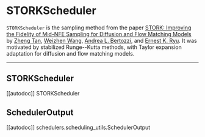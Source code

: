 <!--Copyright 2025 The HuggingFace Team. All rights reserved.

Licensed under the Apache License, Version 2.0 (the "License"); you may not use this file except in compliance with
the License. You may obtain a copy of the License at

http://www.apache.org/licenses/LICENSE-2.0

Unless required by applicable law or agreed to in writing, software distributed under the License is distributed on
an "AS IS" BASIS, WITHOUT WARRANTIES OR CONDITIONS OF ANY KIND, either express or implied. See the License for the
specific language governing permissions and limitations under the License.
-->

# STORKScheduler
`STORKScheduler` is the sampling method from the paper [STORK: Improving the Fidelity of Mid-NFE Sampling for Diffusion and Flow Matching Models](https://arxiv.org/abs/2505.24210) by [Zheng Tan](https://zt220501.github.io/), [Weizhen Wang](https://weizhenwang-1210.github.io/), [Andrea L. Bertozzi](https://www.math.ucla.edu/~bertozzi/), and [Ernest K. Ryu](https://ernestryu.com/). It was motivated by stabilized Runge--Kutta methods, with Taylor expansion adaptation for diffusion and flow matching models.

--------------------

## STORKScheduler
[[autodoc]] STORKScheduler

## SchedulerOutput
[[autodoc]] schedulers.scheduling_utils.SchedulerOutput

